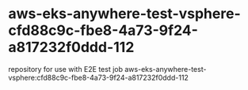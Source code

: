# aws-eks-anywhere-test-vsphere-cfd88c9c-fbe8-4a73-9f24-a817232f0ddd-112
repository for use with E2E test job aws-eks-anywhere-test-vsphere:cfd88c9c-fbe8-4a73-9f24-a817232f0ddd-112
